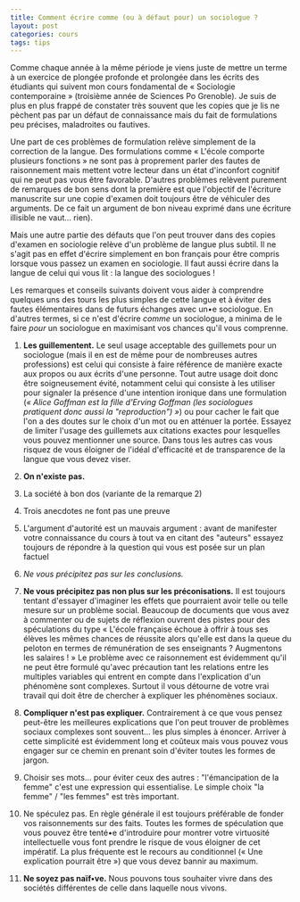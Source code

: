```yaml
---
title: Comment écrire comme (ou à défaut pour) un sociologue ?
layout: post
categories: cours
tags: tips
---
```


Comme chaque année à la même période je viens juste de mettre un terme à un exercice de plongée profonde et prolongée dans les écrits des étudiants qui suivent mon cours fondamental de « Sociologie contemporaine » (troisième année de Sciences Po Grenoble). Je suis de plus en plus frappé de constater très souvent que les copies que je lis ne pèchent pas par un défaut de connaissance mais du fait de formulations peu précises, maladroites ou fautives.

Une part de ces problèmes de formulation relève simplement de la correction de la langue. Des formulations comme « L'école comporte plusieurs fonctions » ne sont pas à proprement parler des fautes de raisonnement mais mettent votre lecteur dans un état d'inconfort cognitif qui ne peut pas vous être favorable. D'autres problèmes relèvent purement de remarques de bon sens dont la première est que l'objectif de l'écriture manuscrite sur une copie d'examen doit toujours être de véhiculer des arguments. De ce fait un argument de bon niveau exprimé dans une écriture illisible ne vaut… rien).

Mais une autre partie des défauts que l'on peut trouver dans des copies d'examen en sociologie relève d'un problème de langue plus subtil. Il ne s'agit pas en effet d'écrire simplement en bon français pour être compris lorsque vous passez un examen en sociologie. Il faut aussi écrire dans la langue de celui qui vous lit : la langue des sociologues !

Les remarques et conseils suivants doivent vous aider à comprendre quelques uns des tours les plus simples de cette langue et à éviter des fautes élémentaires dans de futurs échanges avec un•e sociologue. En d'autres termes, si ce n'est d'écrire <i>comme</i> un sociologue, a minima de le faire <i>pour</i> un sociologue en maximisant vos chances qu'il vous comprenne.

1. <b>Les guillementent.</b> Le seul usage acceptable des guillemets pour un sociologue (mais il en est de même pour de nombreuses autres professions) est celui qui consiste à faire référence de manière exacte aux propos ou aux écrits d'une personne. Tout autre usage doit donc être soigneusement évité, notamment celui qui consiste à les utiliser pour signaler la présence d'une intention ironique dans une formulation (<i>« Alice Goffman est la fille d'Erving Goffman (les sociologues pratiquent donc aussi la "reproduction") »</i>) ou pour cacher le fait que l'on a des doutes sur le choix d'un mot ou en atténuer la portée. Essayez de limiter l'usage des guillemets aux citations exactes pour lesquelles vous pouvez mentionner une source. Dans tous les autres cas vous risquez de vous éloigner de l'idéal d'efficacité et de transparence de la langue que vous devez viser.

2. <b>On n'existe pas.</b> 

3. La société à bon dos (variante de la remarque 2)

4. Trois anecdotes ne font pas une preuve

5. L'argument d'autorité est un mauvais argument : avant de manifester votre connaissance du cours à tout va en citant des "auteurs" essayez toujours de répondre à la question qui vous est posée sur un plan factuel

6. <i>Ne vous précipitez pas sur les conclusions.</i> 

7. <b>Ne vous précipitez pas non plus sur les préconisations.</b> Il est toujours tentant d'essayer d'imaginer les effets que pourraient avoir telle ou telle mesure sur un problème social. Beaucoup de documents que vous avez à commenter ou de sujets de réflexion ouvrent des pistes pour des spéculations du type « L'école française échoue à offrir à tous ses élèves les mêmes chances de réussite alors qu'elle est dans la queue du peloton en termes de rémunération de ses enseignants ? Augmentons les salaires ! » Le problème avec ce raisonnement est évidemment qu'il ne peut être formulé qu'avec précaution tant les relations entre les multiples variables qui entrent en compte dans l'explication d'un phénomène sont complexes. Surtout il vous détourne de votre vrai travail qui doit être de chercher à expliquer les phénomènes sociaux.

8. <b>Compliquer n'est pas expliquer.</b> Contrairement à ce que vous pensez peut-être les meilleures explications que l'on peut trouver de problèmes sociaux complexes sont souvent… les plus simples à énoncer. Arriver à cette simplicité est évidemment long et coûteux mais vous pouvez vous engager sur ce chemin en prenant soin d'éviter toutes les formes de jargon. 

9. Choisir ses mots… pour éviter ceux des autres : "l'émancipation de la femme" c'est une expression qui essentialise. Le simple choix "la femme" / "les femmes" est très important.

10. Ne spéculez pas. En règle générale il est toujours préférable de fonder vos raisonnements sur des faits. Toutes les formes de spéculation que vous pouvez être tenté•e d'introduire pour montrer votre virtuosité intellectuelle vous font prendre le risque de vous éloigner de cet impératif. La plus fréquente est le recours au conditionnel (« Une explication pourrait être ») que vous devez bannir au maximum.

11. <b>Ne soyez pas naïf•ve.</b> Nous pouvons tous souhaiter vivre dans des sociétés différentes de celle dans laquelle nous vivons.
